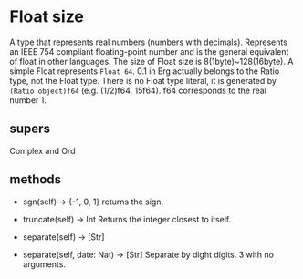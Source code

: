 # Float size

A type that represents real numbers (numbers with decimals). Represents an IEEE 754 compliant floating-point number and is the general equivalent of float in other languages.
The size of Float size is 8(1byte)~128(16byte). A simple Float represents `Float 64`.
0.1 in Erg actually belongs to the Ratio type, not the Float type. There is no Float type literal, it is generated by `(Ratio object)f64` (e.g. (1/2)f64, 15f64). f64 corresponds to the real number 1.

## supers

Complex and Ord

## methods

* sgn(self) -> {-1, 0, 1}
   returns the sign.

* truncate(self) -> Int
   Returns the integer closest to itself.

* separate(self) -> [Str]
* separate(self, date: Nat) -> [Str]
   Separate by dight digits. 3 with no arguments.